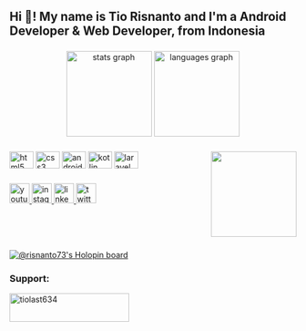 <h2 align="left">Hi 👋! My name is Tio Risnanto and I'm a Android Developer & Web Developer, from Indonesia</h2>

###

<div align="center">
  <img src="https://github-readme-stats.vercel.app/api?hide_title=false&hide_rank=false&show_icons=true&include_all_commits=true&count_private=true&disable_animations=false&theme=radical&locale=en&hide_border=false&username=risnanto73" height="150" alt="stats graph"  />
  <img src="https://github-readme-stats.vercel.app/api/top-langs?locale=en&hide_title=false&layout=compact&card_width=320&langs_count=5&theme=dracula&hide_border=false&username=risnanto73" height="150" alt="languages graph"  />
</div>

###

<img align="right" height="150" src="https://media0.giphy.com/media/llarwdtFqG63IlqUR1/giphy.gif?cid=ecf05e4712hr8jpt0weqcn8s3ba2qfcngmxrc7g5nu1azk4b&rid=giphy.gif&ct=g"  />

###

<div align="left">
  <img src="https://cdn.jsdelivr.net/gh/devicons/devicon/icons/html5/html5-original.svg" height="30" width="42" alt="html5 logo"  />
  <img src="https://cdn.jsdelivr.net/gh/devicons/devicon/icons/css3/css3-original.svg" height="30" width="42" alt="css3 logo"  />
  <img src="https://cdn.jsdelivr.net/gh/devicons/devicon/icons/android/android-original.svg" height="30" width="42" alt="android logo"  />
  <img src="https://cdn.jsdelivr.net/gh/devicons/devicon/icons/kotlin/kotlin-original.svg" height="30" width="42" alt="kotlin logo"  />
  <img src="https://laravel.com/img/logomark.min.svg" height="30" width="42" alt="laravel logo"  />
  
</div>

###

<div align="left">
  <a href="https://www.youtube.com/channel/UCR-bwVWSxZmxZ9HYzqSP14w" target="_blank">
    <img src="https://img.shields.io/static/v1?message=Youtube&logo=youtube&label=&color=FF0000&logoColor=white&labelColor=&style=for-the-badge" height="35" alt="youtube logo"  />
  </a>
  <a href="https://www.instagram.com/risnanto73_/" target="_blank">
    <img src="https://img.shields.io/static/v1?message=Instagram&logo=instagram&label=&color=E4405F&logoColor=white&labelColor=&style=for-the-badge" height="35" alt="instagram logo"  />
  </a>
  <a href="https://www.linkedin.com/in/tio-risnanto-605515164/" target="_blank">
    <img src="https://img.shields.io/static/v1?message=LinkedIn&logo=linkedin&label=&color=0077B5&logoColor=white&labelColor=&style=for-the-badge" height="35" alt="linkedin logo"  />
  </a>
  <a href="https://twitter.com/Risnanto73" target="_blank">
    <img src="https://img.shields.io/static/v1?message=Twitter&logo=twitter&label=&color=1DA1F2&logoColor=white&labelColor=&style=for-the-badge" height="35" alt="twitter logo"  />
  </a>
</div>

###

<br clear="both">

<!-- <img src="https://raw.githubusercontent.com/risnanto73/risnanto73/blob/output/snake.svg" alt="Snake animation" /> -->

###
[![@risnanto73's Holopin board](https://holopin.me/risnanto73)](https://holopin.io/@risnanto73)

<h3 align="left">Support:</h3>
<p><a href="https://www.buymeacoffee.com/tiolast634"> <img align="left" src="https://cdn.buymeacoffee.com/buttons/v2/default-yellow.png" height="50" width="210" alt="tiolast634" /></a></p><br><br>
